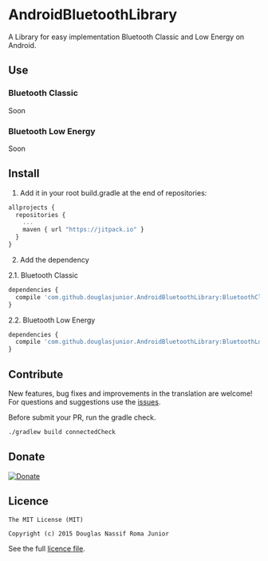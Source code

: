 # AndroidBluetoothLibrary

A Library for easy implementation Bluetooth Classic and Low Energy on Android.

## Use

### Bluetooth Classic

Soon

### Bluetooth Low Energy

Soon


## Install 

 1. Add it in your root build.gradle at the end of repositories:
  ```javascript
  allprojects {
    repositories {
      ...
      maven { url "https://jitpack.io" }
    }
  }
  ```

 2. Add the dependency
 
  2.1. Bluetooth Classic
   ```javascript
   dependencies {
     compile 'com.github.douglasjunior.AndroidBluetoothLibrary:BluetoothClassicLibrary:v0.2.1'
   }
   ```
    
  2.2. Bluetooth Low Energy
   ```javascript
   dependencies {
     compile 'com.github.douglasjunior.AndroidBluetoothLibrary:BluetoothLowEnergyLibrary:v0.2.1'
   }
   ```
 
## Contribute

New features, bug fixes and improvements in the translation are welcome! For questions and suggestions use the [issues](https://github.com/douglasjunior/AndroidBluetoothLibrary/issues).

Before submit your PR, run the gradle check.
```bash
./gradlew build connectedCheck
```

## Donate

[![Donate](https://www.paypalobjects.com/en_US/i/btn/btn_donateCC_LG.gif)](https://www.paypal.com/cgi-bin/webscr?cmd=_s-xclick&hosted_button_id=ZJ6TCL3EVUDDL)


## Licence

```
The MIT License (MIT)

Copyright (c) 2015 Douglas Nassif Roma Junior
```

See the full [licence file](https://github.com/douglasjunior/AndroidBluetoothLibrary/blob/master/LICENSE).

